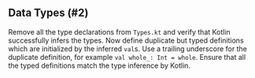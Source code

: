 ## Data Types (#2)

Remove all the type declarations from `Types.kt` and verify that Kotlin
successfully infers the types. Now define duplicate but typed definitions which
are initialized by the inferred `val`s. Use a trailing underscore for the
duplicate definition, for example `val whole_: Int = whole`. Ensure that all
the typed definitions match the type inference by Kotlin.